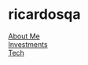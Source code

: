 # ricardosqa

[About Me](www.twitter.com/ric0seq)  
[Investments](/documents/investments/)  
[Tech](https://medium.com/@ric0seq)
